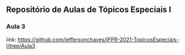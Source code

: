 ## Repositório de Aulas de Tópicos Especiais I

### Aula 3
link: https://github.com/jeffersonchaves/IFPR-2021-TopicosEspeciais-I/tree/Aula3
